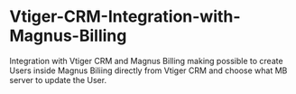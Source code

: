 # Vtiger-CRM-Integration-with-Magnus-Billing
Integration with Vtiger CRM and Magnus Billing making possible to create Users inside Magnus Biliing directly from Vtiger CRM and choose what MB server to update the User. 
